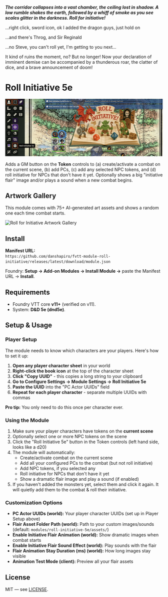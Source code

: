 _**The corridor collapses into a vast chamber, the ceiling lost in shadow. A low rumble shakes the earth, followed by a whiff of smoke as you see scales glitter in the darkness. Roll for initiative!**_

...right click, sword icon, ok I added the dragon guys, just hold on

...and there's Throg, and Sir Reginald

...no Steve, you can't roll yet, I'm getting to you next...

It kind of ruins the moment, no?  But no longer! Now your declaration of imminent demise can be accompanied by a thunderous roar, the clatter of dice, and a brave announcement of doom!

# Roll Initiative 5e

![Roll Initiative 5e](docs/roll_initiative_header.png)

Adds a GM button on the **Token** controls to (a) create/activate a combat on the current scene, (b) add PCs, (c) add any selected NPC tokens, and (d) roll initiative for NPCs that don't have it yet. Optionally shows a big "initiative flair" image and/or plays a sound when a new combat begins.

## Artwork Gallery

This module comes with 75+ AI-generated art assets and shows a random one each time combat starts.

![Roll for Initiative Artwork Gallery](docs/roll_initiative_compact.gif)

## Install

**Manifest URL:**  
`https://github.com/danshapiro/fvtt-module-roll-initiative/releases/latest/download/module.json`

Foundry: **Setup → Add-on Modules → Install Module →** paste the Manifest URL → **Install**.

## Requirements

- Foundry VTT core **v11+** (verified on v11).  
- System: **D&D 5e (dnd5e)**.

## Setup & Usage

### Player Setup 
The module needs to know which characters are your players. Here's how to set it up:

1. **Open any player character sheet** in your world
2. **Right-click the book icon** at the top of the character sheet
3. **Click "Copy UUID"** - this copies a long string to your clipboard
4. **Go to Configure Settings → Module Settings → Roll Initiative 5e**
5. **Paste the UUID** into the "PC Actor UUIDs" field
6. **Repeat for each player character** - separate multiple UUIDs with commas

**Pro tip:** You only need to do this once per character ever.

### Using the Module
1. Make sure your player characters have tokens on the **current scene**
2. Optionally select one or more NPC tokens on the scene
3. Click the "Roll Initiative 5e" button in the Token controls (left hand side, looks like a d20)
4. The module will automatically:
   - Create/activate combat on the current scene
   - Add all your configured PCs to the combat (but not roll initiative)
   - Add NPC tokens, if you selected any
   - Roll initiative for NPCs that don't have it yet
   - Show a dramatic flair image and play a sound (if enabled)
5. If you haven't added the monsters yet, select them and click it again. It will quietly add them to the combat & roll their initiative.

### Customization Options
- **PC Actor UUIDs (world):** Your player character UUIDs (set up in Player Setup above)
- **Flair Asset Folder Path (world):** Path to your custom images/sounds (default: `modules/roll-initiative-5e/assets/`)
- **Enable Initiative Flair Animation (world):** Show dramatic images when combat starts
- **Enable Initiative Flair Sound Effect (world):** Play sounds with the flair
- **Flair Animation Stay Duration (ms) (world):** How long images stay visible
- **Animation Test Mode (client):** Preview all your flair assets

## License

MIT — see [LICENSE](./LICENSE).


